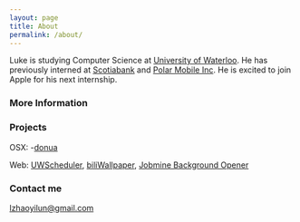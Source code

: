 ```yaml
---
layout: page
title: About
permalink: /about/
---
```


Luke is studying Computer Science at [University of Waterloo](www.uwaterloo.ca). He has previously interned at [Scotiabank](http://www.scotiabank.com) and [Polar Mobile Inc](http://polar.me). He is excited to join Apple for his next internship.

### More Information

### Projects

OSX: -[donua](https://github.com/luke-z/donua)

Web: [UWScheduler](uwscheduler.herokuapp.com), [biliWallpaper](biliwallpaper.com), [Jobmine Background Opener](https://chrome.google.com/webstore/detail/jobmine-background-opener/glcmeghmcamhbgpllpeecbaefbiolacl)

### Contact me

[lzhaoyilun@gmail.com](mailto:lzhaoyilun@gmail.com)